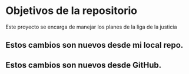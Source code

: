# Objetivos de la repositorio

Este proyecto se encarga de manejar los planes de la liga de la justicia


## Estos cambios son nuevos desde mi local repo.
## Estos cambios son nuevos desde GitHub.
